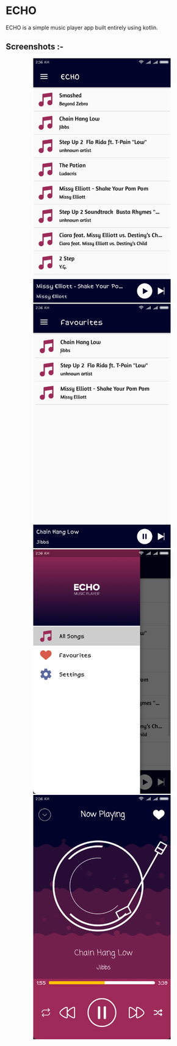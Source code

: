 # ECHO
ECHO is a simple music player app built entirely using kotlin.

## Screenshots :-

<p align="center">
  <img src="https://github.com/vikanshu-joshi/ECHO/blob/master/screenshots/all_songs.png" width="360" height="640"/>
  <img src="https://github.com/vikanshu-joshi/ECHO/blob/master/screenshots/fav.png" width="360" height="640"/>
  <img src="https://github.com/vikanshu-joshi/ECHO/blob/master/screenshots/nav_drawer.png" width="360" height="640"/>
  <img src="https://github.com/vikanshu-joshi/ECHO/blob/master/screenshots/now_playing.png" width="360" height="640"/>
</p>
